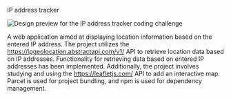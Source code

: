 IP address tracker

![Design preview for the IP address tracker coding challenge](./design/finally-desktop-desing.png)

A web application aimed at displaying location information based on the entered IP address. The project utilizes the https://ipgeolocation.abstractapi.com/v1/ API to retrieve location data based on IP addresses. Functionality for retrieving data based on entered IP addresses has been implemented. Additionally, the project involves studying and using the https://leafletjs.com/ API to add an interactive map. Parcel is used for project bundling, and npm is used for dependency management.
